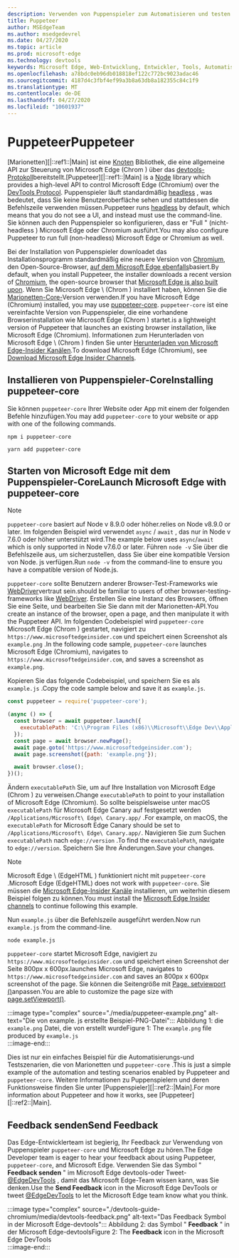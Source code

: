 ```yaml
---
description: Verwenden von Puppenspieler zum Automatisieren und testen in Microsoft Edge
title: Puppeteer
author: MSEdgeTeam
ms.author: msedgedevrel
ms.date: 04/27/2020
ms.topic: article
ms.prod: microsoft-edge
ms.technology: devtools
keywords: Microsoft Edge, Web-Entwicklung, Entwickler, Tools, Automatisierung, Test
ms.openlocfilehash: a78bdc0eb96db018818ef122c772bc9023adac46
ms.sourcegitcommit: 4187d4c3fbf4ef99a3b8a63db8a182355c84c1f9
ms.translationtype: MT
ms.contentlocale: de-DE
ms.lasthandoff: 04/27/2020
ms.locfileid: "10601937"
---
```

# <span data-ttu-id="2a10b-104">Puppeteer</span><span class="sxs-lookup"><span data-stu-id="2a10b-104">Puppeteer</span></span>  

<span data-ttu-id="2a10b-105">[Marionetten][|::ref1::|Main] ist eine [Knoten][NodejsMain] Bibliothek, die eine allgemeine API zur Steuerung von Microsoft Edge (Chrom \) über das [devtools-Protokoll][GithubChromedevtoolsProtocol]bereitstellt.</span><span class="sxs-lookup"><span data-stu-id="2a10b-105">[Puppeteer][|::ref1::|Main] is a [Node][NodejsMain] library which provides a high-level API to control Microsoft Edge \(Chromium\) over the [DevTools Protocol][GithubChromedevtoolsProtocol].</span></span>  <span data-ttu-id="2a10b-106">Puppenspieler läuft standardmäßig [headless][WikiHeadlessBrowser] , was bedeutet, dass Sie keine Benutzeroberfläche sehen und stattdessen die Befehlszeile verwenden müssen.</span><span class="sxs-lookup"><span data-stu-id="2a10b-106">Puppeteer runs [headless][WikiHeadlessBrowser] by default, which means that you do not see a UI, and instead must use the command-line.</span></span>  <span data-ttu-id="2a10b-107">Sie können auch den Puppenspieler so konfigurieren, dass er "Full \" (nicht-headless \) Microsoft Edge oder Chromium ausführt.</span><span class="sxs-lookup"><span data-stu-id="2a10b-107">You may also configure Puppeteer to run full \(non-headless\) Microsoft Edge or Chromium as well.</span></span>  

<span data-ttu-id="2a10b-108">Bei der Installation von Puppenspieler downloadet das Installationsprogramm standardmäßig eine neuere Version von [Chromium][ChromiumHome], den Open-Source-Browser, [auf dem Microsoft Edge ebenfalls][MicrosoftBlogsWindowsExperience20181206]basiert.</span><span class="sxs-lookup"><span data-stu-id="2a10b-108">By default, when you install Puppeteer, the installer downloads a recent version of [Chromium][ChromiumHome], the open-source browser that [Microsoft Edge is also built upon][MicrosoftBlogsWindowsExperience20181206].</span></span>  <span data-ttu-id="2a10b-109">Wenn Sie Microsoft Edge \ (Chrom \) installiert haben, können Sie die [Marionetten-Core-][PuppeteerApivscore]Version verwenden.</span><span class="sxs-lookup"><span data-stu-id="2a10b-109">If you have Microsoft Edge \(Chromium\) installed, you may use [puppeteer-core][PuppeteerApivscore].</span></span>  `puppeteer-core` <span data-ttu-id="2a10b-110">ist eine vereinfachte Version von Puppenspieler, die eine vorhandene Browserinstallation wie Microsoft Edge (Chrom \) startet.</span><span class="sxs-lookup"><span data-stu-id="2a10b-110">is a lightweight version of Puppeteer that launches an existing browser installation, like Microsoft Edge \(Chromium\).</span></span>  <span data-ttu-id="2a10b-111">Informationen zum Herunterladen von Microsoft Edge \ (Chrom \) finden Sie unter [Herunterladen von Microsoft Edge-Insider Kanälen][MicrosoftedgeinsiderDownload].</span><span class="sxs-lookup"><span data-stu-id="2a10b-111">To download Microsoft Edge \(Chromium\), see [Download Microsoft Edge Insider Channels][MicrosoftedgeinsiderDownload].</span></span>

## <span data-ttu-id="2a10b-112">Installieren von Puppenspieler-Core</span><span class="sxs-lookup"><span data-stu-id="2a10b-112">Installing puppeteer-core</span></span>  

<span data-ttu-id="2a10b-113">Sie können `puppeteer-core` Ihrer Website oder App mit einem der folgenden Befehle hinzufügen.</span><span class="sxs-lookup"><span data-stu-id="2a10b-113">You may add `puppeteer-core` to your website or app with one of the following commands.</span></span>  

```shell
npm i puppeteer-core
```  

```shell
yarn add puppeteer-core
```  

## <span data-ttu-id="2a10b-114">Starten von Microsoft Edge mit dem Puppenspieler-Core</span><span class="sxs-lookup"><span data-stu-id="2a10b-114">Launch Microsoft Edge with puppeteer-core</span></span>  

> [!NOTE]
> `puppeteer-core` <span data-ttu-id="2a10b-115">basiert auf Node v 8.9.0 oder höher.</span><span class="sxs-lookup"><span data-stu-id="2a10b-115">relies on Node v8.9.0 or later.</span></span>  <span data-ttu-id="2a10b-116">Im folgenden Beispiel wird verwendet `async` / `await` , das nur in Node v 7.6.0 oder höher unterstützt wird.</span><span class="sxs-lookup"><span data-stu-id="2a10b-116">The example below uses `async`/`await` which is only supported in Node v7.6.0 or later.</span></span>  <span data-ttu-id="2a10b-117">Führen `node -v` Sie über die Befehlszeile aus, um sicherzustellen, dass Sie über eine kompatible Version von Node. js verfügen.</span><span class="sxs-lookup"><span data-stu-id="2a10b-117">Run `node -v` from the command-line to ensure you have a compatible version of Node.js.</span></span>  

`puppeteer-core` <span data-ttu-id="2a10b-118">sollte Benutzern anderer Browser-Test-Frameworks wie [WebDriver][WebDriverEdgehtmlMain]vertraut sein.</span><span class="sxs-lookup"><span data-stu-id="2a10b-118">should be familiar to users of other browser-testing-frameworks like [WebDriver][WebDriverEdgehtmlMain].</span></span>  <span data-ttu-id="2a10b-119">Erstellen Sie eine Instanz des Browsers, öffnen Sie eine Seite, und bearbeiten Sie Sie dann mit der Marionetten-API.</span><span class="sxs-lookup"><span data-stu-id="2a10b-119">You create an instance of the browser, open a page, and then manipulate it with the Puppeteer API.</span></span>  <span data-ttu-id="2a10b-120">Im folgenden Codebeispiel wird `puppeteer-core` Microsoft Edge (Chrom \) gestartet, navigiert zu `https://www.microsoftedgeinsider.com` und speichert einen Screenshot als `example.png` .</span><span class="sxs-lookup"><span data-stu-id="2a10b-120">In the following code sample, `puppeteer-core` launches Microsoft Edge \(Chromium\), navigates to `https://www.microsoftedgeinsider.com`, and saves a screenshot as `example.png`.</span></span>  

<span data-ttu-id="2a10b-121">Kopieren Sie das folgende Codebeispiel, und speichern Sie es als `example.js` .</span><span class="sxs-lookup"><span data-stu-id="2a10b-121">Copy the code sample below and save it as `example.js`.</span></span>  

```javascript
const puppeteer = require('puppeteer-core');

(async () => {
  const browser = await puppeteer.launch({
    executablePath: 'C:\\Program Files (x86)\\Microsoft\\Edge Dev\\Application\\msedge.exe'
  });
  const page = await browser.newPage();
  await page.goto('https://www.microsoftedgeinsider.com');
  await page.screenshot({path: 'example.png'});

  await browser.close();
})();
```  

<span data-ttu-id="2a10b-122">Ändern `executablePath` Sie, um auf Ihre Installation von Microsoft Edge (Chrom \) zu verweisen.</span><span class="sxs-lookup"><span data-stu-id="2a10b-122">Change `executablePath` to point to your installation of Microsoft Edge \(Chromium\).</span></span>  <span data-ttu-id="2a10b-123">So sollte beispielsweise unter macOS `executablePath` für Microsoft Edge Canary auf festgesetzt werden `/Applications/Microsoft\ Edge\ Canary.app/` .</span><span class="sxs-lookup"><span data-stu-id="2a10b-123">For example, on macOS, the `executablePath` for Microsoft Edge Canary should be set to `/Applications/Microsoft\ Edge\ Canary.app/`.</span></span>  <span data-ttu-id="2a10b-124">Navigieren Sie zum Suchen `executablePath` nach `edge://version` .</span><span class="sxs-lookup"><span data-stu-id="2a10b-124">To find the `executablePath`, navigate to `edge://version`.</span></span>  <span data-ttu-id="2a10b-125">Speichern Sie Ihre Änderungen.</span><span class="sxs-lookup"><span data-stu-id="2a10b-125">Save your changes.</span></span>  

> [!NOTE]
> <span data-ttu-id="2a10b-126">Microsoft Edge \ (EdgeHTML \) funktioniert nicht mit `puppeteer-core` .</span><span class="sxs-lookup"><span data-stu-id="2a10b-126">Microsoft Edge \(EdgeHTML\) does not work with `puppeteer-core`.</span></span>  <span data-ttu-id="2a10b-127">Sie müssen die [Microsoft Edge-Insider Kanäle][MicrosoftedgeinsiderDownload] installieren, um weiterhin diesem Beispiel folgen zu können.</span><span class="sxs-lookup"><span data-stu-id="2a10b-127">You must install the [Microsoft Edge Insider channels][MicrosoftedgeinsiderDownload] to continue following this example.</span></span>  

<span data-ttu-id="2a10b-128">Nun `example.js` über die Befehlszeile ausgeführt werden.</span><span class="sxs-lookup"><span data-stu-id="2a10b-128">Now run `example.js` from the command-line.</span></span>  

```shell
node example.js
```  

`puppeteer-core` <span data-ttu-id="2a10b-129">startet Microsoft Edge, navigiert zu `https://www.microsoftedgeinsider.com` und speichert einen Screenshot der Seite 800px x 600px.</span><span class="sxs-lookup"><span data-stu-id="2a10b-129">launches Microsoft Edge, navigates to `https://www.microsoftedgeinsider.com` and saves an 800px x 600px screenshot of the page.</span></span>  <span data-ttu-id="2a10b-130">Sie können die Seitengröße mit [Page. setviewport ()][PuppeteerApipagesetviewport]anpassen.</span><span class="sxs-lookup"><span data-stu-id="2a10b-130">You are able to customize the page size with [page.setViewport()][PuppeteerApipagesetviewport].</span></span>  

:::image type="complex" source="./media/puppeteer-example.png" alt-text="Die von example. js erstellte Beispiel-PNG-Datei":::
   <span data-ttu-id="2a10b-132">Abbildung 1: die `example.png` Datei, die von erstellt wurde</span><span class="sxs-lookup"><span data-stu-id="2a10b-132">Figure 1:  The `example.png` file produced by</span></span> `example.js`  
:::image-end:::  

<!--  
> ##### Figure 1  
> The `example.png` file produced by `example.js`  
> ![The example.png file produced by example.js](./media/puppeteer-example.png)  
-->  

<span data-ttu-id="2a10b-133">Dies ist nur ein einfaches Beispiel für die Automatisierungs-und Testszenarien, die von Marionetten und `puppeteer-core` .</span><span class="sxs-lookup"><span data-stu-id="2a10b-133">This is just a simple example of the automation and testing scenarios enabled by Puppeteer and `puppeteer-core`.</span></span>  <span data-ttu-id="2a10b-134">Weitere Informationen zu Puppenspielern und deren Funktionsweise finden Sie unter [Puppenspieler][|::ref2::|Main].</span><span class="sxs-lookup"><span data-stu-id="2a10b-134">For more information about Puppeteer and how it works, see [Puppeteer][|::ref2::|Main].</span></span>  

## <span data-ttu-id="2a10b-135">Feedback senden</span><span class="sxs-lookup"><span data-stu-id="2a10b-135">Send Feedback</span></span>  

<span data-ttu-id="2a10b-136">Das Edge-Entwicklerteam ist begierig, Ihr Feedback zur Verwendung von Puppenspieler `puppeteer-core` und Microsoft Edge zu hören.</span><span class="sxs-lookup"><span data-stu-id="2a10b-136">The Edge Developer team is eager to hear your feedback about using Puppeteer, `puppeteer-core`, and Microsoft Edge.</span></span>  <span data-ttu-id="2a10b-137">Verwenden Sie das Symbol " **Feedback senden** " im Microsoft Edge devtools-oder Tweet- [@EdgeDevTools][TwitterIntentTweetEdgedevtools] , damit das Microsoft Edge-Team wissen kann, was Sie denken.</span><span class="sxs-lookup"><span data-stu-id="2a10b-137">Use the **Send Feedback** icon in the Microsoft Edge DevTools or tweet [@EdgeDevTools][TwitterIntentTweetEdgedevtools] to let the Microsoft Edge team know what you think.</span></span>  


:::image type="complex" source="./devtools-guide-chromium/media/devtools-feedback.png" alt-text="Das Feedback Symbol in der Microsoft Edge-devtools":::
   <span data-ttu-id="2a10b-139">Abbildung 2: das Symbol " **Feedback** " in der Microsoft Edge-devtools</span><span class="sxs-lookup"><span data-stu-id="2a10b-139">Figure 2:  The **Feedback** icon in the Microsoft Edge DevTools</span></span>  
:::image-end:::  

<!--  
> ##### Figure 2  
> The **Feedback** icon in the Microsoft Edge DevTools  
> ![The Feedback icon in the Microsoft Edge DevTools](./devtools-guide-chromium/media/devtools-feedback.png)  
-->  

<!--## See also  

*   [WebDriver (Chromium)][WebdriverChromiumMain]  
*   [WebDriver (EdgeHTML)][WebdriverEdgehtmlMain]  
*   [Chrome DevTools Protocol Viewer on GitHub][GithubChromedevtoolsProtocol]  
*   [Microsoft Edge: Making the web better through more open source collaboration on Microsoft Experience Blog][MicrosoftBlogsWindowsExperience20181206]  
*   [Download Microsoft Edge Insider Channels][MicrosoftedgeinsiderDownload]  
*   [Chromium on The Chromium Projects][ChromiumHome]  
*   [Node.js][NodejsMain]  
*   [Puppeteer][PuppeteerMain]  
*   [puppeteer vs. puppeteer-core][PuppeteerApivscore]  
*   [page.setViewport() on Puppeteer][PuppeteerApipagesetviewport]  
*   [Headless browser on Wikipedia][WikiHeadlessBrowser]  -->  

<!-- image links -->  

<!-- links -->  

[WebdriverChromiumMain]: ./webdriver-chromium.md "WebDriver (Chrom)"  
[WebdriverEdgehtmlMain]: ./webdriver.md "WebDriver (EdgeHTML)"  

[GithubChromedevtoolsProtocol]: https://chromedevtools.github.io/devtools-protocol "Chrome devtools-Protokollanzeige | GitHub"  

[MicrosoftBlogsWindowsExperience20181206]: https://blogs.windows.com/windowsexperience/2018/12/06/microsoft-edge-making-the-web-better-through-more-open-source-collaboration "Microsoft Edge: verbessern des Webs durch mehr Open-Source-Zusammenarbeit | Microsoft Experience-Blog"  

[MicrosoftedgeinsiderDownload]: https://www.microsoftedgeinsider.com/download "Herunterladen von Microsoft Edge-Insider Kanälen"  

[ChromiumHome]: https://www.chromium.org/Home "Chrom | Die Chrom-Projekte"  

[NodejsMain]: https://nodejs.org "Node. js"  

[PuppeteerMain]: https://pptr.dev "Puppeteer"  
[PuppeteerApivscore]: https://pptr.dev/#?product=Puppeteer&version=v2.0.0&show=api-puppeteer-vs-puppeteer-core "Marionetten-vs. Puppenspieler-Core | Puppeteer"  
[PuppeteerApipagesetviewport]: https://pptr.dev/#?product=Puppeteer&version=v2.0.0&show=api-pagesetviewportviewport "Page. setviewport (Viewport) | Puppeteer"  

[TwitterIntentTweetEdgedevtools]: https://twitter.com/intent/tweet?text=@EdgeDevTools "@EdgeDevTools-Poste einen Tweet | Twitter"  

[WikiHeadlessBrowser]: https://en.wikipedia.org/wiki/Headless_browser "Headless-Browser | Wikipedia"  
